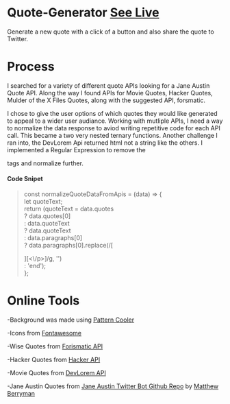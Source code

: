 # Quote-Generator [See Live](https://unachoza.github.io/quote-generator/)

Generate a new quote with a click of a button and also share the quote to Twitter.

# Process

I searched for a variety of different quote APIs looking for a Jane Austin Quote API. Along the way I found APIs for Movie Quotes, Hacker Quotes, Mulder of the X Files Quotes, along with the suggested API, forsmatic.

I chose to give the user options of which quotes they would like generated to appeal to a wider user audiance. Working with mutliple APIs, I need a way to normalize the data response to aviod writing repetitive code for each API call. This became a two very nested ternary functions. Another challenge I ran into, the DevLorem Api returned html not a string like the others. I implemented a Regular Expression to remove the <p> tags and normalize further.

#### Code Snipet

> <p> const normalizeQuoteDataFromApis = (data) => { <br/>
> let quoteText;<br/>
> return (quoteText = data.quotes<br/>
> ? data.quotes[0]<br/>
> : data.quoteText<br/>
> ? data.quoteText<br/>
> : data.paragraphs[0]<br/>
> ? data.paragraphs[0].replace(/[<p>][<\/p>]/g, '')<br/>
> : 'end');<br/>
> }; </p>

# Online Tools

-Background was made using [Pattern Cooler](https://www.patterncooler.com/)

-Icons from [Fontawesome](https://fontawesome.com/)

-Wise Quotes from [Forismatic API](https://api.forismatic.com/api/1.0/?method=getQuote&lang=en&format=json)

-Hacker Quotes from [Hacker API](https://hackerman.wtf/api/n)

-Movie Quotes from [DevLorem API](https://devlorem.kovah.de/api/1)

-Jane Austin Quotes from [Jane Austin Twitter Bot Github Repo](https://github.com/matthewberryman/JaneAustenQuotes) by [Matthew Berryman](https://github.com/matthewberryman)
